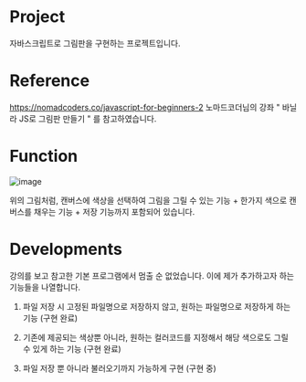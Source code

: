 # Project
자바스크립트로 그림판을 구현하는 프로젝트입니다.

# Reference
https://nomadcoders.co/javascript-for-beginners-2
노마드코더님의 강좌 " 바닐라 JS로 그림판 만들기 " 를 참고하였습니다.

# Function 
![image](https://user-images.githubusercontent.com/87103941/126884601-1485239f-d691-4b0e-a9af-0ba92215673d.png)

위의 그림처럼, 캔버스에 색상을 선택하여 그림을 그릴 수 있는 기능 + 한가지 색으로 캔버스를 채우는 기능 + 저장 기능까지 포함되어 있습니다.

# Developments

강의를 보고 참고한 기본 프로그램에서 멈출 순 없었습니다.
이에 제가 추가하고자 하는 기능들을 나열합니다.

1. 파일 저장 시 고정된 파일명으로 저장하지 않고, 원하는 파일명으로 저장하게 하는 기능 (구현 완료)

2. 기존에 제공되는 색상뿐 아니라, 원하는 컬러코드를 지정해서 해당 색으로도 그릴 수 있게 하는 기능 (구현 완료)

3. 파일 저장 뿐 아니라 불러오기까지 가능하게 구현 (구현 중)
